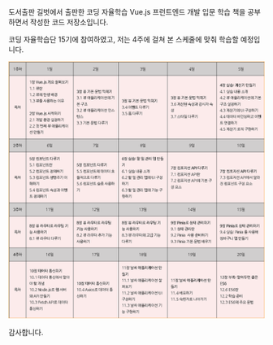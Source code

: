 도서출판 길벗에서 출판한 코딩 자율학습 Vue.js 프런트엔드 개발 입문 학습 책을 공부하면서 작성한 코드 저장소입니다.

코딩 자율학습단 15기에 참여하였고, 저는 4주에 걸쳐 본 스케줄에 맞춰 학습할 예정입니다.

![4주 커리큘럼](curriculum_img.png)

감사합니다.
